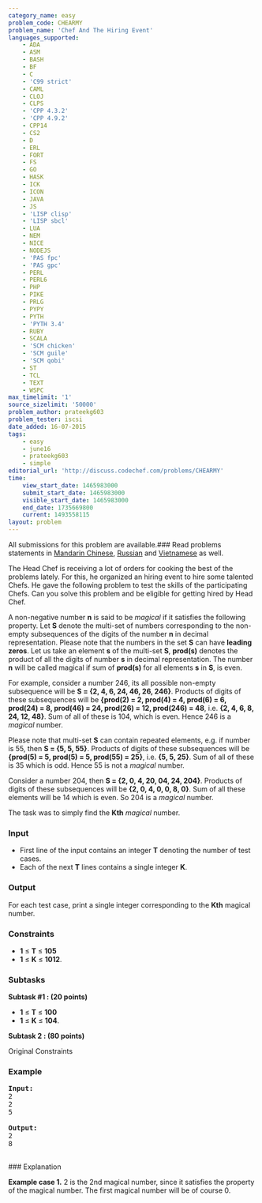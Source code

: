 ```yaml
---
category_name: easy
problem_code: CHEARMY
problem_name: 'Chef And The Hiring Event'
languages_supported:
    - ADA
    - ASM
    - BASH
    - BF
    - C
    - 'C99 strict'
    - CAML
    - CLOJ
    - CLPS
    - 'CPP 4.3.2'
    - 'CPP 4.9.2'
    - CPP14
    - CS2
    - D
    - ERL
    - FORT
    - FS
    - GO
    - HASK
    - ICK
    - ICON
    - JAVA
    - JS
    - 'LISP clisp'
    - 'LISP sbcl'
    - LUA
    - NEM
    - NICE
    - NODEJS
    - 'PAS fpc'
    - 'PAS gpc'
    - PERL
    - PERL6
    - PHP
    - PIKE
    - PRLG
    - PYPY
    - PYTH
    - 'PYTH 3.4'
    - RUBY
    - SCALA
    - 'SCM chicken'
    - 'SCM guile'
    - 'SCM qobi'
    - ST
    - TCL
    - TEXT
    - WSPC
max_timelimit: '1'
source_sizelimit: '50000'
problem_author: prateekg603
problem_tester: iscsi
date_added: 16-07-2015
tags:
    - easy
    - june16
    - prateekg603
    - simple
editorial_url: 'http://discuss.codechef.com/problems/CHEARMY'
time:
    view_start_date: 1465983000
    submit_start_date: 1465983000
    visible_start_date: 1465983000
    end_date: 1735669800
    current: 1493558115
layout: problem
---
```

All submissions for this problem are available.###  Read problems statements in [Mandarin Chinese](http://www.codechef.com/download/translated/JUNE16/mandarin/CHEARMY.pdf), [Russian](http://www.codechef.com/download/translated/JUNE16/russian/CHEARMY.pdf) and [Vietnamese](http://www.codechef.com/download/translated/JUNE16/vietnamese/CHEARMY.pdf) as well.

The Head Chef is receiving a lot of orders for cooking the best of the problems lately. For this, he organized an hiring event to hire some talented Chefs. He gave the following problem to test the skills of the participating Chefs. Can you solve this problem and be eligible for getting hired by Head Chef.

A non-negative number **n** is said to be _magical_ if it satisfies the following property. Let **S** denote the multi-set of numbers corresponding to the non-empty subsequences of the digits of the number **n** in decimal representation. Please note that the numbers in the set **S** can have **leading zeros**. Let us take an element **s** of the multi-set **S**, **prod(s)** denotes the product of all the digits of number **s** in decimal representation.
The number **n** will be called magical if sum of **prod(s)** for all elements **s** in **S**, is even.

For example, consider a number 246, its all possible non-empty subsequence will be **S = {2, 4, 6, 24, 46, 26, 246}**. Products of digits of these subsequences will be **{prod(2) = 2, prod(4) = 4, prod(6) = 6, prod(24) = 8, prod(46) = 24, prod(26) = 12, prod(246) = 48**, i.e. **{2, 4, 6, 8, 24, 12, 48}**. Sum of all of these is 104, which is even. Hence 246 is a _magical_ number.

Please note that multi-set **S** can contain repeated elements, e.g. if number is 55, then **S = {5, 5, 55}**. Products of digits of these subsequences will be **{prod(5) = 5, prod(5) = 5, prod(55) = 25}**, i.e. **{5, 5, 25}**. Sum of all of these is 35 which is odd. Hence 55 is not a
 _magical_ number.

Consider a number 204, then **S = {2, 0, 4, 20, 04, 24, 204}**. Products of digits of these subsequences will be **{2, 0, 4, 0, 0, 8, 0}**. Sum of all these elements will be 14 which is even. So 204 is a _magical_ number.

The task was to simply find the **Kth** _magical_ number.

### Input

- First line of the input contains an integer **T** denoting the number of test cases.
- Each of the next **T** lines contains a single integer **K**.

### Output

For each test case, print a single integer corresponding to the **Kth** magical number.

### Constraints

- **1** ≤ **T** ≤ **105**
- **1** ≤ **K** ≤ **1012**.

### Subtasks

**Subtask #1 : (20 points)**

- **1** ≤ **T** ≤ **100**
- **1** ≤ **K** ≤ **104**.

**Subtask 2 : (80 points)**

Original Constraints
### Example

<pre><b>Input:</b>
2
2
5

<b>Output:</b>
2
8

</pre>### Explanation
**Example case 1.**
2 is the 2nd magical number, since it satisfies the property of the magical number. The first magical number will be of course 0.

